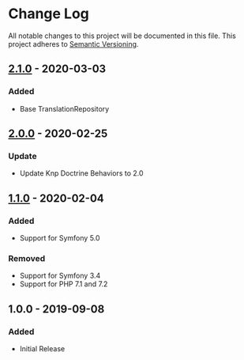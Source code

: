 # Change Log
All notable changes to this project will be documented in this file.
This project adheres to [Semantic Versioning](http://semver.org/).

## [2.1.0](https://github.com/Runroom/TranslationBundle/compare/2.0.0...2.1.0) - 2020-03-03
### Added
- Base TranslationRepository

## [2.0.0](https://github.com/Runroom/TranslationBundle/compare/1.1.0...2.0.0) - 2020-02-25
### Update
- Update Knp Doctrine Behaviors to 2.0

## [1.1.0](https://github.com/Runroom/TranslationBundle/compare/1.0.0...1.1.0) - 2020-02-04
### Added
- Support for Symfony 5.0

### Removed
- Support for Symfony 3.4
- Support for PHP 7.1 and 7.2

## 1.0.0 - 2019-09-08
### Added
- Initial Release

